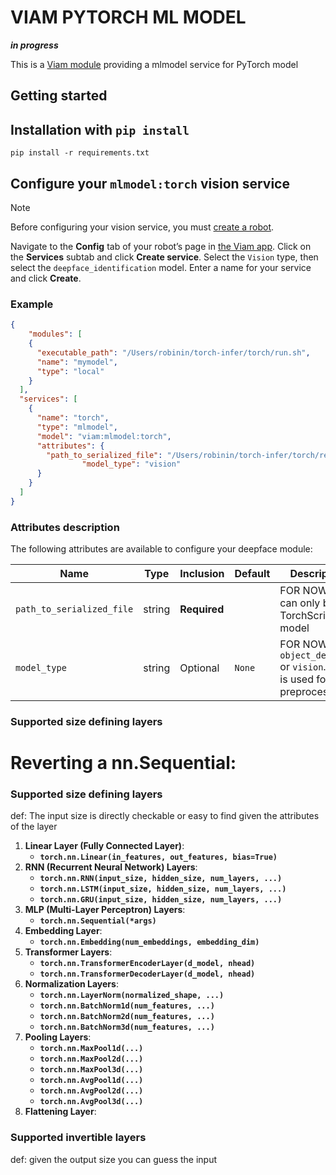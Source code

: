 # VIAM PYTORCH ML MODEL 
***in progress***

This is a [Viam module](https://docs.viam.com/extend/modular-resources/) providing a mlmodel service for PyTorch model

## Getting started


## Installation with `pip install` 

```
pip install -r requirements.txt
```

## Configure your `mlmodel:torch` vision service

> [!NOTE]  
> Before configuring your vision service, you must [create a robot](https://docs.viam.com/manage/fleet/robots/#add-a-new-robot).

Navigate to the **Config** tab of your robot’s page in [the Viam app](https://app.viam.com/). Click on the **Services** subtab and click **Create service**. Select the `Vision` type, then select the `deepface_identification` model. Enter a name for your service and click **Create**.

### Example


```json
{
    "modules": [
    {
      "executable_path": "/Users/robinin/torch-infer/torch/run.sh",
      "name": "mymodel",
      "type": "local"
    }
  ],
  "services": [
    {
      "name": "torch",
      "type": "mlmodel",
      "model": "viam:mlmodel:torch",
      "attributes": {
        "path_to_serialized_file": "/Users/robinin/torch-infer/torch/resnet_18/resnet-18.pt", 
				"model_type": "vision"
      }
    }
  ]
}
```


### Attributes description

The following attributes are available to configure your deepface module:


| Name                       | Type   | Inclusion    | Default  | Description                                                                                  |
| -------------------------- | ------ | ------------ | -------  | -------------------------------------------------------------------------------------------- |
| `path_to_serialized_file`  | string | **Required** |          | FOR NOW: this can only be a TorchScript model                                                |
| `model_type`               | string | Optional     | `None`| FOR NOW: `object_detector` or `vision`. This is used for preprocessing.                      |




### Supported size defining layers
# Reverting a nn.Sequential:

### Supported size defining layers

def: The input size is directly checkable or easy to find given the attributes of the layer

1. **Linear Layer (Fully Connected Layer)**:
    - **`torch.nn.Linear(in_features, out_features, bias=True)`**
2. **RNN (Recurrent Neural Network) Layers**:
    - **`torch.nn.RNN(input_size, hidden_size, num_layers, ...)`**
    - **`torch.nn.LSTM(input_size, hidden_size, num_layers, ...)`**
    - **`torch.nn.GRU(input_size, hidden_size, num_layers, ...)`**
3. **MLP (Multi-Layer Perceptron) Layers**:
    - **`torch.nn.Sequential(*args)`**
4. **Embedding Layer**:
    - **`torch.nn.Embedding(num_embeddings, embedding_dim)`**
5. **Transformer Layers**:
    - **`torch.nn.TransformerEncoderLayer(d_model, nhead)`**
    - **`torch.nn.TransformerDecoderLayer(d_model, nhead)`**
6. **Normalization Layers**:
    - **`torch.nn.LayerNorm(normalized_shape, ...)`**
    - **`torch.nn.BatchNorm1d(num_features, ...)`**
    - **`torch.nn.BatchNorm2d(num_features, ...)`**
    - **`torch.nn.BatchNorm3d(num_features, ...)`**
7. **Pooling Layers**:
    - **`torch.nn.MaxPool1d(...)`**
    - **`torch.nn.MaxPool2d(...)`**
    - **`torch.nn.MaxPool3d(...)`**
    - **`torch.nn.AvgPool1d(...)`**
    - **`torch.nn.AvgPool2d(...)`**
    - **`torch.nn.AvgPool3d(...)`**
8. **Flattening Layer**:

### Supported invertible layers

 def: given the output size you can guess the input